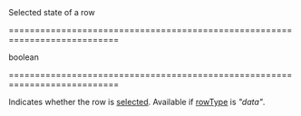 <!--**
/*-------------------------------------------
    Auto-generated file. Do not modify.
-------------------------------------------

**-->
<!--d-->Selected state of a row<!--/d-->
===========================================================================
<!--type-->boolean<!--/type-->
===========================================================================

<!--shortDescription-->
Indicates whether the row is [selected](/Documentation/Guide/UI_Widgets/Data_Grid/Selection/). Available if [rowType](/Documentation/ApiReference/UI_Widgets/dxDataGrid/Row/#rowType) is *"data"*.
<!--/shortDescription-->

<!--fullDescription-->

<!--/fullDescription-->